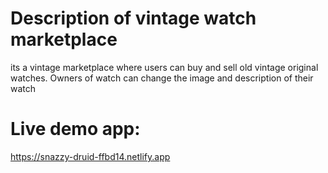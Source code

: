 # Description of vintage watch marketplace
its a vintage marketplace where users can buy and sell old vintage original watches. Owners of watch can change the image and description of their watch


# Live demo app:


https://snazzy-druid-ffbd14.netlify.app
